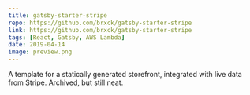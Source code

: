 ```yaml
---
title: gatsby-starter-stripe
repo: https://github.com/brxck/gatsby-starter-stripe
link: https://github.com/brxck/gatsby-starter-stripe
tags: [React, Gatsby, AWS Lambda]
date: 2019-04-14
image: preview.png
---
```


A template for a statically generated storefront, integrated with live data from Stripe. Archived, but still neat.
